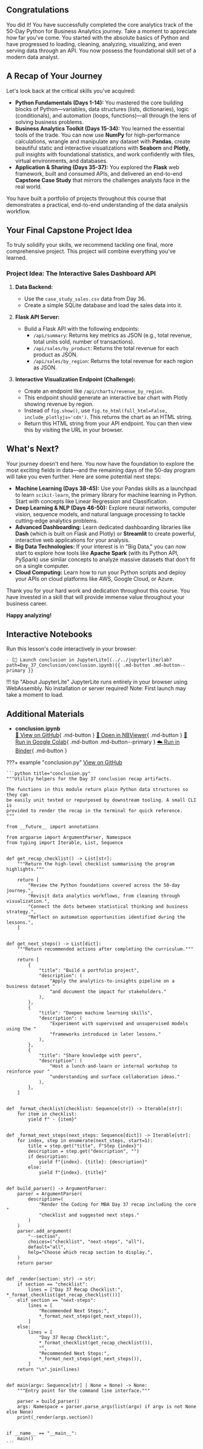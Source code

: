 ## Congratulations

You did it! You have successfully completed the core analytics track of the 50-Day Python for Business Analytics journey. Take a moment to appreciate how far you've come. You started with the absolute basics of Python and have progressed to loading, cleaning, analyzing, visualizing, and even serving data through an API. You now possess the foundational skill set of a modern data analyst.

## A Recap of Your Journey

Let's look back at the critical skills you've acquired:

- **Python Fundamentals (Days 1-14):** You mastered the core building blocks of Python—variables, data structures (lists, dictionaries), logic (conditionals), and automation (loops, functions)—all through the lens of solving business problems.
- **Business Analytics Toolkit (Days 15-34):** You learned the essential tools of the trade. You can now use **NumPy** for high-performance calculations, wrangle and manipulate any dataset with **Pandas**, create beautiful static and interactive visualizations with **Seaborn** and **Plotly**, pull insights with foundational statistics, and work confidently with files, virtual environments, and databases.
- **Application & Sharing (Days 35-37):** You explored the **Flask** web framework, built and consumed APIs, and delivered an end-to-end **Capstone Case Study** that mirrors the challenges analysts face in the real world.

You have built a portfolio of projects throughout this course that demonstrates a practical, end-to-end understanding of the data analysis workflow.

## Your Final Capstone Project Idea

To truly solidify your skills, we recommend tackling one final, more comprehensive project. This project will combine everything you've learned.

### Project Idea: The Interactive Sales Dashboard API

1. **Data Backend:**

   - Use the `case_study_sales.csv` data from Day 36.
   - Create a simple SQLite database and load the sales data into it.

1. **Flask API Server:**

   - Build a Flask API with the following endpoints:
     - `/api/summary`: Returns key metrics as JSON (e.g., total revenue, total units sold, number of transactions).
     - `/api/sales/by_product`: Returns the total revenue for each product as JSON.
     - `/api/sales/by_region`: Returns the total revenue for each region as JSON.

1. **Interactive Visualization Endpoint (Challenge):**

   - Create an endpoint like `/api/charts/revenue_by_region`.
   - This endpoint should generate an interactive bar chart with Plotly showing revenue by region.
   - Instead of `fig.show()`, use `fig.to_html(full_html=False, include_plotlyjs='cdn')`. This returns the chart as an HTML string.
   - Return this HTML string from your API endpoint. You can then view this by visiting the URL in your browser.

## What's Next?

Your journey doesn't end here. You now have the foundation to explore the most exciting fields in data—and the remaining days of the 50-day program will take you even further. Here are some potential next steps:

- **Machine Learning (Days 38-45):** Use your Pandas skills as a launchpad to learn `scikit-learn`, the primary library for machine learning in Python. Start with concepts like Linear Regression and Classification.
- **Deep Learning & NLP (Days 46-50):** Explore neural networks, computer vision, sequence models, and natural language processing to tackle cutting-edge analytics problems.
- **Advanced Dashboarding:** Learn dedicated dashboarding libraries like **Dash** (which is built on Flask and Plotly) or **Streamlit** to create powerful, interactive web applications for your analysis.
- **Big Data Technologies:** If your interest is in "Big Data," you can now start to explore how tools like **Apache Spark** (with its Python API, PySpark) use similar concepts to analyze massive datasets that don't fit on a single computer.
- **Cloud Computing:** Learn how to run your Python scripts and deploy your APIs on cloud platforms like AWS, Google Cloud, or Azure.

Thank you for your hard work and dedication throughout this course. You have invested in a skill that will provide immense value throughout your business career.

**Happy analyzing!**



## Interactive Notebooks

Run this lesson's code interactively in your browser:

    - [🚀 Launch conclusion in JupyterLite](../../jupyterlite/lab?path=Day_37_Conclusion/conclusion.ipynb){{ .md-button .md-button--primary }}

!!! tip "About JupyterLite"
    JupyterLite runs entirely in your browser using WebAssembly. No installation or server required! Note: First launch may take a moment to load.
## Additional Materials

- **conclusion.ipynb**  
  [📁 View on GitHub](https://github.com/saint2706/Coding-For-MBA/blob/main/Day_37_Conclusion/conclusion.ipynb){ .md-button } 
  [📓 Open in NBViewer](https://nbviewer.org/github/saint2706/Coding-For-MBA/blob/main/Day_37_Conclusion/conclusion.ipynb){ .md-button } 
  [🚀 Run in Google Colab](https://colab.research.google.com/github/saint2706/Coding-For-MBA/blob/main/Day_37_Conclusion/conclusion.ipynb){ .md-button .md-button--primary } 
  [☁️ Run in Binder](https://mybinder.org/v2/gh/saint2706/Coding-For-MBA/main?filepath=Day_37_Conclusion/conclusion.ipynb){ .md-button }

???+ example "conclusion.py"
    [View on GitHub](https://github.com/saint2706/Coding-For-MBA/blob/main/Day_37_Conclusion/conclusion.py)

    ```python title="conclusion.py"
    """Utility helpers for the Day 37 conclusion recap artifacts.

    The functions in this module return plain Python data structures so they can
    be easily unit tested or repurposed by downstream tooling. A small CLI is
    provided to render the recap in the terminal for quick reference.
    """

    from __future__ import annotations

    from argparse import ArgumentParser, Namespace
    from typing import Iterable, List, Sequence


    def get_recap_checklist() -> List[str]:
        """Return the high-level checklist summarising the program highlights."""

        return [
            "Review the Python foundations covered across the 50-day journey.",
            "Revisit data analytics workflows, from cleaning through visualization.",
            "Connect the dots between statistical thinking and business strategy.",
            "Reflect on automation opportunities identified during the lessons.",
        ]


    def get_next_steps() -> List[dict]:
        """Return recommended actions after completing the curriculum."""

        return [
            {
                "title": "Build a portfolio project",
                "description": (
                    "Apply the analytics-to-insights pipeline on a business dataset "
                    "and document the impact for stakeholders."
                ),
            },
            {
                "title": "Deepen machine learning skills",
                "description": (
                    "Experiment with supervised and unsupervised models using the "
                    "frameworks introduced in later lessons."
                ),
            },
            {
                "title": "Share knowledge with peers",
                "description": (
                    "Host a lunch-and-learn or internal workshop to reinforce your "
                    "understanding and surface collaboration ideas."
                ),
            },
        ]


    def _format_checklist(checklist: Sequence[str]) -> Iterable[str]:
        for item in checklist:
            yield f" - {item}"


    def _format_next_steps(next_steps: Sequence[dict]) -> Iterable[str]:
        for index, step in enumerate(next_steps, start=1):
            title = step.get("title", f"Step {index}")
            description = step.get("description", "")
            if description:
                yield f"{index}. {title}: {description}"
            else:
                yield f"{index}. {title}"


    def build_parser() -> ArgumentParser:
        parser = ArgumentParser(
            description=(
                "Render the Coding for MBA Day 37 recap including the core "
                "checklist and suggested next steps."
            )
        )
        parser.add_argument(
            "--section",
            choices=("checklist", "next-steps", "all"),
            default="all",
            help="Choose which recap section to display.",
        )
        return parser


    def _render(section: str) -> str:
        if section == "checklist":
            lines = ["Day 37 Recap Checklist:", *_format_checklist(get_recap_checklist())]
        elif section == "next-steps":
            lines = [
                "Recommended Next Steps:",
                *_format_next_steps(get_next_steps()),
            ]
        else:
            lines = [
                "Day 37 Recap Checklist:",
                *_format_checklist(get_recap_checklist()),
                "",
                "Recommended Next Steps:",
                *_format_next_steps(get_next_steps()),
            ]
        return "\n".join(lines)


    def main(argv: Sequence[str] | None = None) -> None:
        """Entry point for the command line interface."""

        parser = build_parser()
        args: Namespace = parser.parse_args(list(argv) if argv is not None else None)
        print(_render(args.section))


    if __name__ == "__main__":
        main()
    ```
